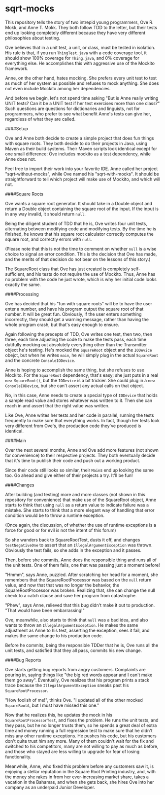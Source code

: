 sqrt-mocks
==========

This repository tells the story of two intrepid young programmers, Ove R. Mokk, and Anne T. Mokk. They both follow TDD to the letter, but their tests end up looking completely different because they have very different philosophies about testing.

Ove believes that in a unit test, a unit, or class, must be tested in isolation. His rule is that, if you run <code>ThingTest.java</code> with a code coverage tool, it should show 100% coverage for <code>Thing.java</code>, and 0% coverage for everything else. He accomplishes this with aggressive use of the Mockito framework.

Anne, on the other hand, hates mocking. She prefers every unit test to test as much of her system as possible and refuses to mock anything. She does not even include Mockito among her dependencies.

And before we begin, let's not spend time asking "But is Anne really writing UNIT tests? Can it be a UNIT test if her test exercises more than one class?" Such questions are questions for dictionaries and linguists, not for programmers, who prefer to see what benefit Anne's tests can give her, regardless of what they are called.

####Setup

Ove and Anne both decide to create a simple project that does fun things with square roots. They both decide to do their projects in Java, using Maven as their build systems. Their Maven scripts look identical except for one small difference: Ove includes mockito as a test dependency, while Anne does not.

Feel free to import their work into your favorite IDE. Anne called her project "sqrt-without-mocks", while Ove named his "sqrt-with-mocks". It should be straightforward to tell which project will make use of Mockito, and which will not.

####Square Roots

Ove wants a square root generator. It should take in a Double object and return a Double object containing the square root of the input. If the input is in any way invalid, it should return <code>null</code>.

Being the diligent student of TDD that he is, Ove writes four unit tests, alternating between modifying code and modifying tests. By the time he is finished, he knows that his square root calculator correctly computes the square root, and correctly errors with <code>null</code>.

(Please note that this is not the time to comment on whether <code>null</code> is a wise choice to signal an error condition. This is the decision that Ove has made, and the merits of that decision do not bear on the lessons of this story.)

The SquareRoot class that Ove has just created is completely self-sufficient, and his tests do not require the use of Mockito. Thus, Anne has no problem with the code he just wrote, which is why her initial code looks exactly the same.

####Processing

Ove has decided that his "fun with square roots" will be to have the user enter a number, and have his program output the square root of that number. It will be great fun. Obviously, if the user enters something incorrectly, they should get a warning message, rather than having the whole program crash, but that's easy enough to ensure.

Again following the precepts of TDD, Ove writes one test, then two, then three, each time adjusting the code to make the tests pass, each time dutifully mocking out absolutely everything other than the Transmitter object he's testing. He's mocked the <code>SquareRoot</code> object and the <code>IODevice</code> obejct, but when he writes <code>main</code>, he will simply plug in the actual <code>SquareRoot</code> and the concrete <code>ConsoleIODevice</code>.

Anne is hoping to accomplish the same thing, but she refuses to use Mockito. For the <code>SquareRoot</code> dependency, that's easy; she just puts in a real <code>new SquareRoot()</code>, but the <code>IODevice</code> is a bit trickier. She could plug in a <code>new ConsoleIODevice</code>, but she can't assert any actual calls on that object.

No, in this case, Anne needs to create a special type of <code>IODevice</code> that holds a sample read value and stores whatever was written to it. Then she can reach in and assert that the right value was written.

Like Ove, Anne writes her tests and her code in parallel, running the tests frequently to make sure that everything works. In fact, though her tests look very different from Ove's, the production code they've produced is identical.

####Main

Over the next several months, Anne and Ove add more features (not shown for convenience) to their respective projects. They both eventually decide that it's time to publish their code and push out a working product.

Since their code still looks so similar, their <code>Main</code>s end up looking the same too. Go ahead and give either of their projects a try. It'll be fun!

####Changes

After building (and testing) more and more classes (not shown in this repository for convenience) that make use of the SquareRoot object, Anne starts to think that using <code>null</code> as a return value to indicate failure was a mistake. She starts to think that a more elegant way of handling that error condition would be to throw a runtime exception.

(Once again, the discussion, of whether the use of runtime exceptions is a force for good or for evil is not the intent of this forum)

So she wanders back to SquareRootTest, dusts it off, and changes <code>testNegativeOne</code> to assert that an <code>IllegalArgumentException</code> was thrown. Obviously the test fails, so she adds in the exception and it passes.

Then, before she commits, Anne does the responsible thing and runs all of the unit tests. One of them fails, one that was passing just a moment before!

"Hmmm", says Anne, puzzled. After scratching her head for a moment, she remembers that the SquareRootProcessor was based on the <code>null</code> return value, and now that that was no longer the behavior, the SquareRootProcessor was broken. Realizing that, she can change the null check to a catch clause and save her program from catastrophe.

"Phew", says Anne, relieved that this bug didn't make it out to production. "That would have been embarrassing!"

Ove, meanwhile, also starts to think that <code>null</code> was a bad idea, and also wants to throw an <code>IllegalArgumentException</code>. He makes the same adjustment as Anne to his test, asserting the exception, sees it fail, and makes the same change to his production code.

Before he commits, being the responsible TDDer that he is, Ove runs all the unit tests, and satisfied that they all pass, commits his new change.

####Bug Reports

Ove starts getting bug reports from angry customers. Complaints are pouring in, saying things like "the big red words appear and I can't make them go away". Eventually, Ove realizes that his program prints a stack trace because the <code>IllegalArgumentException</code> sneaks past his <code>SquareRootProcessor</code>.

"How foolish of me!", thinks Ove. "I updated all of the other mocked <code>SquareRoot</code>s, but I must have missed this one."

Now that he realizes this, he updates the mock in his <code>SquareRootProcessorTest</code>, and fixes the problem. He runs the unit tests, and they pass, but he no longer trusts them, so he spends a great deal of extra time and money running a full regression test to make sure that he didn't miss any other runtime exceptions. He pushes his code, but his customers don't quite trust him any more. Many of them couldn't wait for the fix and switched to his competitors, many are not willing to pay as much as before, and those who stayed are less willing to upgrade for fear of losing functionality.

Meanwhile, Anne, who fixed this problem before any customers saw it, is enjoying a stellar reputation in the Square Root Printing industry, and, with the money she rakes in from her ever-increasing market share, takes a vacation in the Bahamas, and when she gets back, she hires Ove into her company as an underpaid Junior Developer.
